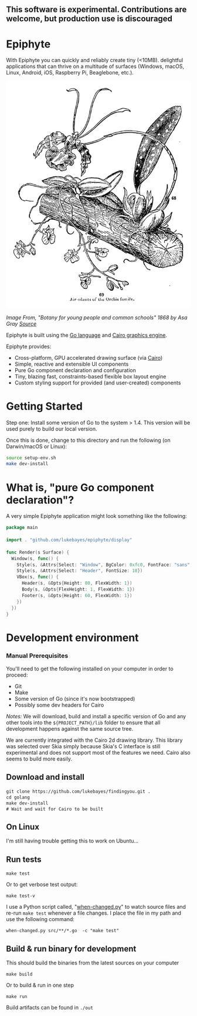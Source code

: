 
## This software is experimental. Contributions are welcome, but production use is discouraged

# Epiphyte

With Epiphyte you can quickly and reliably create tiny (<10MB). delightful applications that can thrive on a multitude of surfaces (Windows, macOS, Linux, Android, iOS, Raspberry Pi, Beaglebone, etc.).

![Epiphyte plant illustration from 1868](media/epiphyte.jpg)

*Image From, "Botany for young people and common schools" 1868 by Asa Gray [Source](https://commons.wikimedia.org/wiki/File:Botany_for_young_people_and_common_schools_(1868)_(20219036949).jpg)*

Epiphyte is built using the [Go language](https://golang.org/) and [Cairo graphics engine](https://cairographics.org/).

Epiphyte provides:
* Cross-platform, GPU accelerated drawing surface (via [Cairo](https://cairographics.org))
* Simple, reactive and extensible UI components
* Pure Go component declaration and configuration
* Tiny, blazing fast, constraints-based flexible box layout engine
* Custom styling support for provided (and user-created) components

# Getting Started

Step one: Install some version of Go to the system > 1.4. This version will be used purely to build our local version.

Once this is done, change to this directory and run the following (on Darwin/macOS or Linux):

```bash
source setup-env.sh
make dev-install
```

# What is, "pure Go component declaration"?
A very simple Epiphyte application might look something like the following:
```go
package main

import . "github.com/lukebayes/epiphyte/display"

func Render(s Surface) {
  Window(s, func() {
    Style(s, &Attrs{Select: "Window", BgColor: 0xfc0, FontFace: "sans", FontSize: 12, Padding: 20})
    Style(s, &Attrs{Select: "Header", FontSize: 18})
    VBox(s, func() {
      Header(s, &Opts{Height: 80, FlexWidth: 1})
      Body(s, &Opts{FlexHeight: 1, FlexWidth: 1})
      Footer(s, &Opts{Height: 60, FlexWidth: 1})
    })
  })
}
```


# Development environment

### Manual Prerequisites
You'll need to get the following installed on your computer in order to proceed:
* Git
* Make
* Some version of Go (since it's now bootstrapped)
* Possibly some dev headers for Cairo

*Notes:*
We will download, build and install a specific version of Go and any other tools into the `${PROJECT_PATH}/lib` folder to ensure that all development happens against the same source tree.

We are currently integrated with the Cairo 2d drawing library. This library was selected over Skia simply because Skia's C interface is still experimental and does not support most of the features we need. Cairo also seems to build more easily.

## Download and install
```
git clone https://github.com/lukebayes/findingyou.git .
cd golang
make dev-install
# Wait and wait for Cairo to be built
```

## On Linux

I'm still having trouble getting this to work on Ubuntu...

## Run tests
```
make test
```
Or to get verbose test output:
```
make test-v
```

I use a Python script called, "[when-changed.py](https://github.com/joh/when-changed)" to watch source files and re-run `make test` whenever a file changes. I place the file in my path and use the following command:
```
when-changed.py src/**/*.go  -c "make test"
```

## Build & run binary for development
This should build the binaries from the latest sources on your computer
```
make build
```
Or to build & run in one step
```
make run
```
Build artifacts can be found in `./out`
